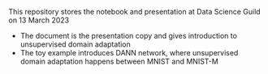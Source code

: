 This repository stores the notebook and presentation at Data Science Guild on 13 March 2023
- The document is the presentation copy and gives introduction to unsupervised domain adaptation
- The toy example introduces DANN network, where unsupervised domain adaptation happens between MNIST and MNIST-M
